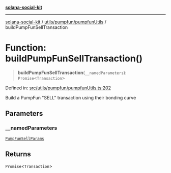 [**solana-social-kit**](../../../../README.md)

***

[solana-social-kit](../../../../README.md) / [utils/pumpfun/pumpfunUtils](../README.md) / buildPumpFunSellTransaction

# Function: buildPumpFunSellTransaction()

> **buildPumpFunSellTransaction**(`__namedParameters`): `Promise`\<`Transaction`\>

Defined in: [src/utils/pumpfun/pumpfunUtils.ts:202](https://github.com/SendArcade/solana-social-starter/blob/98f94bb63d3814df24512365f6ae706d273e698f/src/utils/pumpfun/pumpfunUtils.ts#L202)

Build a PumpFun "SELL" transaction using their bonding curve

## Parameters

### \_\_namedParameters

[`PumpFunSellParams`](../interfaces/PumpFunSellParams.md)

## Returns

`Promise`\<`Transaction`\>
